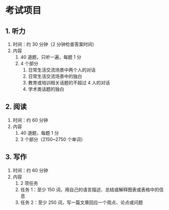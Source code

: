 # 考试项目

## 1. 听力

1. 时间：约 30 分钟（2 分钟检查答案时间）
1. 内容
   1. 40 道题，只听一遍，每题 1 分
   1. 4 个部分
      1. 日常生活交流场景中两个人的对话
      1. 日常生活交流场景中的独白
      1. 教育或培训相关话题的不超过 4 人的对话
      1. 学术类话题的独白

## 2. 阅读

1. 时间：约 60 分钟
1. 内容
   1. 40 道题，每题 1 分
   1. 3 个部分（2150~2750 个单词）

## 3. 写作

1. 时间：约 60 分钟
1. 内容
   1. 2 项任务
   1. 任务 1：至少 150 词，用自己的语言描述、总结或解释图表或表格中的信息
   1. 任务 2：至少 250 词，写一篇文章回应一个观点、论点或问题
